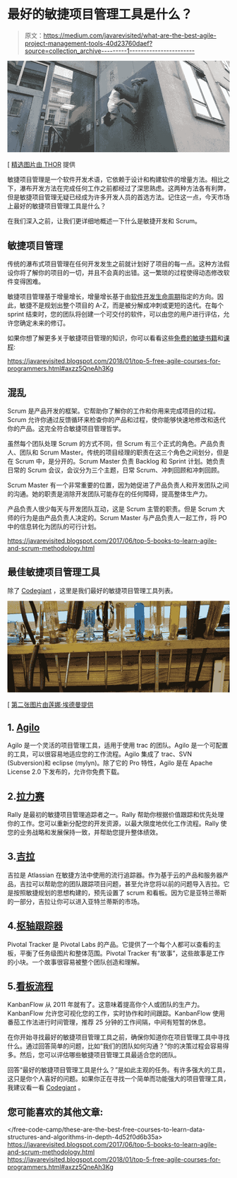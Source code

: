 # 最好的敏捷项目管理工具是什么？

> 原文：<https://medium.com/javarevisited/what-are-the-best-agile-project-management-tools-40d23760daef?source=collection_archive---------1----------------------->

![](img/aa02f578e0586e3f2cd7a68e065d210f.png)

[ [精选图片由 THOR](https://www.flickr.com/photos/geishaboy500/2915154818/in/photolist-5rAVXY-5rwzir-b84dqg-5rjeX9-4AaRRG-dbZTKd-dbZTFf-dbZTW9-66h9pF-66h9fk-4k2Hdw-dbZTUE-5reUeP-5rATpq-f95RRd-f95R9h-5rjepw-3qdvY8-dbZTS1-dbZTFk-dbZTxa-wrQ7Z-5reTUR-5H5MY2-dbZU2C-dbZTDg-dbZTre-dbZU6f-5H5ZKZ-dbZTt6-dbZTLW-8vAAeu-3qdya4-3qhZr5-8Pxiaf-5HajW7-3qjqCH-3qdyc2----apUuVq-9rVPNV-5H61WX-3qdvYk-3qhZqY-3qdvZv-3qhZqq-3qhZqU-3qdw1D/) 提供

敏捷项目管理是一个软件开发术语，它依赖于设计和构建软件的增量方法。相比之下，瀑布开发方法在完成任何工作之前都经过了深思熟虑。这两种方法各有利弊，但是敏捷项目管理无疑已经成为许多开发人员的首选方法。记住这一点，今天市场上最好的敏捷项目管理工具是什么？

在我们深入之前，让我们更详细地概述一下什么是敏捷开发和 Scrum。

## 敏捷项目管理

传统的瀑布式项目管理在任何开发发生之前就计划好了项目的每一点。这种方法假设你将了解你的项目的一切，并且不会真的出错。这一繁琐的过程使得动态修改软件变得困难。

敏捷项目管理基于增量增长，增量增长基于由[软件开发生命周期](https://blog.jixee.me/build-customer-feedback-development-cycle/)指定的方向。因此，敏捷不是规划出整个项目的 A-Z，而是被分解成冲刺或更短的迭代。在每个 sprint 结束时，您的团队将创建一个可交付的软件，可以由您的用户进行评估，允许您确定未来的修订。

如果你想了解更多关于敏捷项目管理的知识，你可以看看这些[免费的敏捷书籍](https://javarevisited.blogspot.com/2017/06/top-5-books-to-learn-agile-and-scrum-methodology.html)和[课程](https://javarevisited.blogspot.com/2019/09/top-5-courses-to-crack-pmp-project-management-professional-certification-exam.html):

<https://javarevisited.blogspot.com/2018/01/top-5-free-agile-courses-for-programmers.html#axzz5QneAh3Kg>  

## 混乱

Scrum 是产品开发的框架。它帮助你了解你的工作和你用来完成项目的过程。Scrum 允许你通过反馈循环来检查你的产品和过程，使你能够快速地修改和迭代你的产品。这完全符合敏捷项目管理哲学。

虽然每个团队处理 Scrum 的方式不同，但 Scrum 有三个正式的角色。产品负责人、团队和 Scrum Master。传统的项目经理的职责在这三个角色之间划分，但是在 Scrum 中，是分开的。Scrum Master 负责 Backlog 和 Sprint 计划。她负责日常的 Scrum 会议，会议分为三个主题，日常 Scrum、冲刺回顾和冲刺回顾。

Scrum Master 有一个非常重要的位置，因为她促进了产品负责人和开发团队之间的沟通。她的职责是消除开发团队可能存在的任何障碍，提高整体生产力。

产品负责人很少每天与开发团队互动，这是 Scrum 主管的职责。但是 Scrum 大师的行为是由产品负责人决定的。Scrum Master 与产品负责人一起工作，将 PO 中的信息转化为团队的可行计划。

<https://javarevisited.blogspot.com/2017/06/top-5-books-to-learn-agile-and-scrum-methodology.html>  

## 最佳敏捷项目管理工具

除了 [Codegiant](https://codegiant.io) ，这里是我们最好的敏捷项目管理工具列表。

![](img/f951668c544ecc7ae4cfee811cb33a03.png)

[ [第二张图片由莲娜·埃德曼提供](https://www.flickr.com/photos/lenore-m/2515800654/in/photolist-4Qj8Tm-8iyacE-5ZEy3v-34Ydj3-9KQoQd-ebk9uv-mhpdd-3r7wnw-8iy9Dy-63FsG8-ta4a-63FsXn-apdrrN-e3oR2D-6aQB7U-fkmB7T-5etMtM-efoWfy-4ZREm3-63KHzf-imbgwP-ejYozd-n1GWFu-6YHtYJ-9QKxv-2DWGDT-57Swx2-fdUYn6-9aXqae-dteEP-bz6igw-jKESwZ-2h819u-7mBGEs-7mBGR5-7mxPDX-4BVwut-8DwLMf-69kvVh-5etMye-b5GyUF-brkWan-7MdW6A-f7o5ZW-89SUNE-azyDKm-8ZxKs3-8mM1qQ-5nPGJe-CPvVL)

## 1. [Agilo](http://www.agilofortrac.com/)

Agilo 是一个灵活的项目管理工具，适用于使用 trac 的团队。Agilo 是一个可配置的工具，可以很容易地适应您的工作流程。Agilo 集成了 trac、SVN (Subversion)和 eclipse (mylyn)。除了它的 Pro 特性，Agilo 是在 Apache License 2.0 下发布的，允许你免费下载。

## 2.[拉力赛](http://www.rallydev.com/)

Rally 是最初的敏捷项目管理追踪者之一。Rally 帮助你根据价值跟踪和优先处理你的工作。您可以重新分配您的开发资源，以最大限度地优化工作流程。Rally 使您的业务战略和发展保持一致，并帮助您提升整体绩效。

## 3.[吉拉](https://www.atlassian.com/software/jira)

吉拉是 Atlassian 在敏捷方法中使用的流行追踪器。作为基于云的产品和服务器产品，吉拉可以帮助您的团队跟踪项目问题，甚至允许您将以前的问题导入吉拉。它是按照敏捷规划的思想构建的，预先设置了 scrum 和看板。因为它是亚特兰蒂斯的一部分，吉拉让你可以进入亚特兰蒂斯的市场。

## 4.[枢轴跟踪器](http://www.pivotaltracker.com/)

Pivotal Tracker 是 Pivotal Labs 的产品。它提供了一个每个人都可以查看的主板，平衡了任务级图片和整体范围。Pivotal Tracker 有“故事”，这些故事是工作的小块。一个故事很容易被整个团队创造和理解。

## 5.[看板流程](https://kanbanflow.com/)

KanbanFlow 从 2011 年就有了。这意味着提高你个人或团队的生产力。KanbanFlow 允许您可视化您的工作，实时协作和时间跟踪。KanbanFlow 使用番茄工作法进行时间管理，推荐 25 分钟的工作间隔，中间有短暂的休息。

在你开始寻找最好的敏捷项目管理工具之前，确保你知道你在项目管理工具中寻找什么。通过回答简单的问题，比如“我们的团队如何沟通？”你的决策过程会容易得多。然后，您可以评估哪些敏捷项目管理工具最适合您的团队。

回答“最好的敏捷项目管理工具是什么？”是如此主观的任务。有许多强大的工具，这只是你个人喜好的问题。如果你正在寻找一个简单而功能强大的项目管理工具，我建议看一看 [Codegiant](https://codegiant.io/home) 。

## 您可能喜欢的其他文章:

</free-code-camp/these-are-the-best-free-courses-to-learn-data-structures-and-algorithms-in-depth-4d52f0d6b35a>  <https://javarevisited.blogspot.com/2017/06/top-5-books-to-learn-agile-and-scrum-methodology.html>  <https://javarevisited.blogspot.com/2018/01/top-5-free-agile-courses-for-programmers.html#axzz5QneAh3Kg> 
